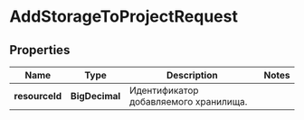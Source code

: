 

# AddStorageToProjectRequest


## Properties

| Name | Type | Description | Notes |
|------------ | ------------- | ------------- | -------------|
|**resourceId** | **BigDecimal** | Идентификатор добавляемого хранилища. |  |



